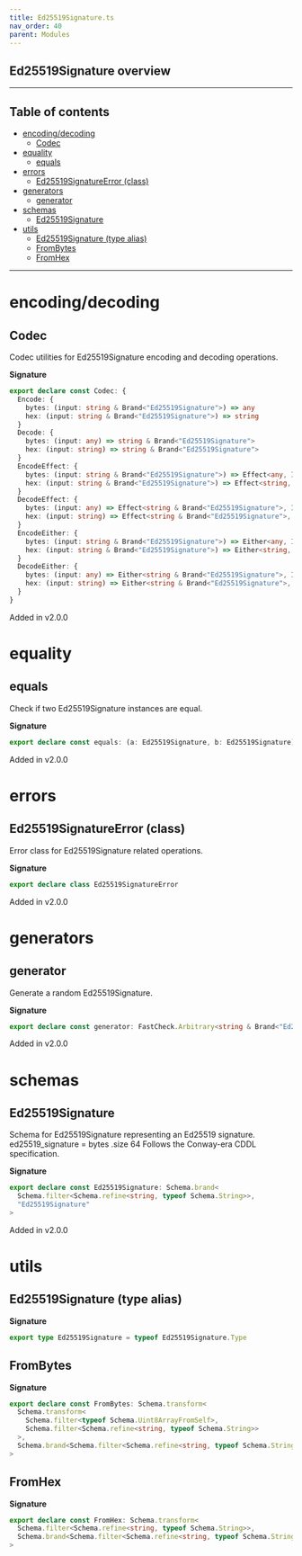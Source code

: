 ```yaml
---
title: Ed25519Signature.ts
nav_order: 40
parent: Modules
---
```


## Ed25519Signature overview

---

<h2 class="text-delta">Table of contents</h2>

- [encoding/decoding](#encodingdecoding)
  - [Codec](#codec)
- [equality](#equality)
  - [equals](#equals)
- [errors](#errors)
  - [Ed25519SignatureError (class)](#ed25519signatureerror-class)
- [generators](#generators)
  - [generator](#generator)
- [schemas](#schemas)
  - [Ed25519Signature](#ed25519signature)
- [utils](#utils)
  - [Ed25519Signature (type alias)](#ed25519signature-type-alias)
  - [FromBytes](#frombytes)
  - [FromHex](#fromhex)

---

# encoding/decoding

## Codec

Codec utilities for Ed25519Signature encoding and decoding operations.

**Signature**

```ts
export declare const Codec: {
  Encode: {
    bytes: (input: string & Brand<"Ed25519Signature">) => any
    hex: (input: string & Brand<"Ed25519Signature">) => string
  }
  Decode: {
    bytes: (input: any) => string & Brand<"Ed25519Signature">
    hex: (input: string) => string & Brand<"Ed25519Signature">
  }
  EncodeEffect: {
    bytes: (input: string & Brand<"Ed25519Signature">) => Effect<any, InstanceType<typeof Ed25519SignatureError>>
    hex: (input: string & Brand<"Ed25519Signature">) => Effect<string, InstanceType<typeof Ed25519SignatureError>>
  }
  DecodeEffect: {
    bytes: (input: any) => Effect<string & Brand<"Ed25519Signature">, InstanceType<typeof Ed25519SignatureError>>
    hex: (input: string) => Effect<string & Brand<"Ed25519Signature">, InstanceType<typeof Ed25519SignatureError>>
  }
  EncodeEither: {
    bytes: (input: string & Brand<"Ed25519Signature">) => Either<any, InstanceType<typeof Ed25519SignatureError>>
    hex: (input: string & Brand<"Ed25519Signature">) => Either<string, InstanceType<typeof Ed25519SignatureError>>
  }
  DecodeEither: {
    bytes: (input: any) => Either<string & Brand<"Ed25519Signature">, InstanceType<typeof Ed25519SignatureError>>
    hex: (input: string) => Either<string & Brand<"Ed25519Signature">, InstanceType<typeof Ed25519SignatureError>>
  }
}
```

Added in v2.0.0

# equality

## equals

Check if two Ed25519Signature instances are equal.

**Signature**

```ts
export declare const equals: (a: Ed25519Signature, b: Ed25519Signature) => boolean
```

Added in v2.0.0

# errors

## Ed25519SignatureError (class)

Error class for Ed25519Signature related operations.

**Signature**

```ts
export declare class Ed25519SignatureError
```

Added in v2.0.0

# generators

## generator

Generate a random Ed25519Signature.

**Signature**

```ts
export declare const generator: FastCheck.Arbitrary<string & Brand<"Ed25519Signature">>
```

Added in v2.0.0

# schemas

## Ed25519Signature

Schema for Ed25519Signature representing an Ed25519 signature.
ed25519_signature = bytes .size 64
Follows the Conway-era CDDL specification.

**Signature**

```ts
export declare const Ed25519Signature: Schema.brand<
  Schema.filter<Schema.refine<string, typeof Schema.String>>,
  "Ed25519Signature"
>
```

Added in v2.0.0

# utils

## Ed25519Signature (type alias)

**Signature**

```ts
export type Ed25519Signature = typeof Ed25519Signature.Type
```

## FromBytes

**Signature**

```ts
export declare const FromBytes: Schema.transform<
  Schema.transform<
    Schema.filter<typeof Schema.Uint8ArrayFromSelf>,
    Schema.filter<Schema.refine<string, typeof Schema.String>>
  >,
  Schema.brand<Schema.filter<Schema.refine<string, typeof Schema.String>>, "Ed25519Signature">
>
```

## FromHex

**Signature**

```ts
export declare const FromHex: Schema.transform<
  Schema.filter<Schema.refine<string, typeof Schema.String>>,
  Schema.brand<Schema.filter<Schema.refine<string, typeof Schema.String>>, "Ed25519Signature">
>
```
